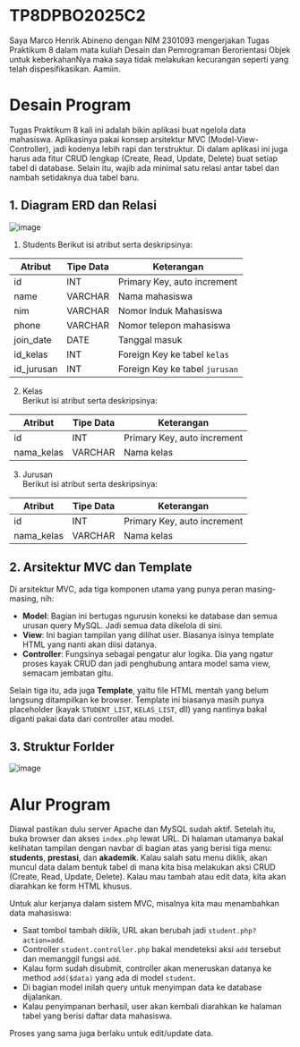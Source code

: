 # TP8DPBO2025C2

Saya Marco Henrik Abineno dengan NIM 2301093 mengerjakan Tugas Praktikum 8 dalam mata kuliah Desain dan Pemrograman Berorientasi Objek untuk keberkahanNya maka saya tidak melakukan kecurangan seperti yang telah dispesifikasikan. Aamiin.

# Desain Program

Tugas Praktikum 8 kali ini adalah bikin aplikasi buat ngelola data mahasiswa. Aplikasinya pakai konsep arsitektur MVC (Model-View-Controller), jadi kodenya lebih rapi dan terstruktur. Di dalam aplikasi ini juga harus ada fitur CRUD lengkap (Create, Read, Update, Delete) buat setiap tabel di database. Selain itu, wajib ada minimal satu relasi antar tabel dan nambah setidaknya dua tabel baru.  

## 1. Diagram ERD dan Relasi

![image](https://github.com/user-attachments/assets/77fd0f5e-9376-468d-bd5c-40afb288aba0)

1. Students
Berikut isi atribut serta deskripsinya:

| Atribut     | Tipe Data | Keterangan                     |
| ----------- | --------- | ------------------------------ |
| id          | INT       | Primary Key, auto increment    |
| name        | VARCHAR   | Nama mahasiswa                 |
| nim         | VARCHAR   | Nomor Induk Mahasiswa          |
| phone       | VARCHAR   | Nomor telepon mahasiswa        |
| join\_date  | DATE      | Tanggal masuk                  |
| id\_kelas   | INT       | Foreign Key ke tabel `kelas`   |
| id\_jurusan | INT       | Foreign Key ke tabel `jurusan` |

2. Kelas  
Berikut isi atribut serta deskripsinya:
  
| Atribut     | Tipe Data | Keterangan                  |
| ----------- | --------- | --------------------------- |
| id          | INT       | Primary Key, auto increment |
| nama\_kelas | VARCHAR   | Nama kelas                  |

3. Jurusan  
Berikut isi atribut serta deskripsinya:
  
| Atribut     | Tipe Data | Keterangan                  |
| ----------- | --------- | --------------------------- |
| id          | INT       | Primary Key, auto increment |
| nama\_kelas | VARCHAR   | Nama kelas                  |

## 2. Arsitektur MVC dan Template

Di arsitektur MVC, ada tiga komponen utama yang punya peran masing-masing, nih:

* **Model**: Bagian ini bertugas ngurusin koneksi ke database dan semua urusan query MySQL. Jadi semua data dikelola di sini.
* **View**: Ini bagian tampilan yang dilihat user. Biasanya isinya template HTML yang nanti akan diisi datanya.
* **Controller**: Fungsinya sebagai pengatur alur logika. Dia yang ngatur proses kayak CRUD dan jadi penghubung antara model sama view, semacam jembatan gitu.

Selain tiga itu, ada juga **Template**, yaitu file HTML mentah yang belum langsung ditampilkan ke browser. Template ini biasanya masih punya placeholder (kayak `STUDENT_LIST`, `KELAS_LIST`, dll) yang nantinya bakal diganti pakai data dari controller atau model.

## 3. Struktur Forlder

![image](https://github.com/user-attachments/assets/af6142df-96ed-4413-b88c-e0a7eb0134c1)

# Alur Program

Diawal pastikan dulu server Apache dan MySQL sudah aktif. Setelah itu, buka browser dan akses `index.php` lewat URL. Di halaman utamanya bakal kelihatan tampilan dengan navbar di bagian atas yang berisi tiga menu: **students**, **prestasi**, dan **akademik**. Kalau salah satu menu diklik, akan muncul data dalam bentuk tabel di mana kita bisa melakukan aksi CRUD (Create, Read, Update, Delete). Kalau mau tambah atau edit data, kita akan diarahkan ke form HTML khusus.

Untuk alur kerjanya dalam sistem MVC, misalnya kita mau menambahkan data mahasiswa:

* Saat tombol tambah diklik, URL akan berubah jadi `student.php?action=add`.
* Controller `student.controller.php` bakal mendeteksi aksi `add` tersebut dan memanggil fungsi `add`.
* Kalau form sudah disubmit, controller akan meneruskan datanya ke method `add($data)` yang ada di model `student`.
* Di bagian model inilah query untuk menyimpan data ke database dijalankan.
* Kalau penyimpanan berhasil, user akan kembali diarahkan ke halaman tabel yang berisi daftar data mahasiswa.

Proses yang sama juga berlaku untuk edit/update data.



